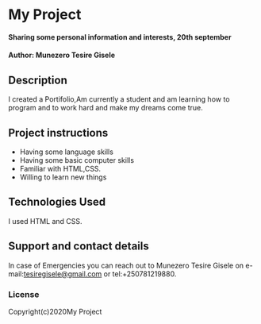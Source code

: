 # My Project
#### Sharing some personal information and interests, 20th september
#### Author: Munezero Tesire Gisele
## Description
I created a Portifolio,Am currently a student and am learning how to program and to work hard and make my dreams come true.
## Project instructions
* Having some language skills
* Having some basic computer skills
* Familiar with HTML,CSS.
* Willing to learn new things
## Technologies Used
I used HTML and CSS.
## Support and contact details
In case of Emergencies you can reach out to Munezero Tesire Gisele on e-mail:tesiregisele@gmail.com or tel:+250781219880.
### License
Copyright(c)2020My Project